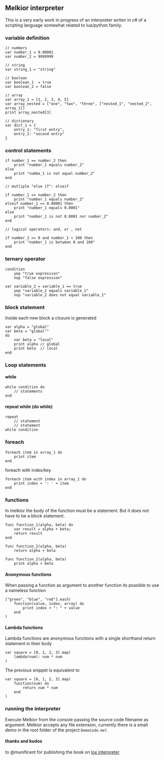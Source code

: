 
##  Melkior interpreter
This is a very early work in progress of an interpreter writen in c# of a scripting language somewhat related to lua/python family.

### variable definition
```
// numbers
var number_1 = 0.00001
var number_2 = 9999999

// string
var string_1 = "string"

// boolean
var boolean_1  = true
var boolean_2 = false

// array
var array_1 = [1, 2, 3, 4, 5]
var array_nested = ["one", "two", "three", ["nested_1", "nested_2", array_1]]
print array_nested[3]

// dictionary
var dict_1 = {
    entry_1: "first entry",
    entry_2: "second entry"
}
```
### control statements
```
if number_1 == number_2 then
    print "number_1 equals number_2"
else
    print "numbe_1 is not equal number_2"
end

// mutliple "else if": elseif

if number_1 == number_2 then
    print "number_1 equals number_2"
elseif number_1 == 0.00001 then
    print "number_1 equals 0.0001"
else
    print "number_1 is not 0.0001 nor number_2"
end

// logical operators: and, or , not

if number_1 >= 0 and number_1 < 100 then
    print "number_1 is between 0 and 100"
end
```

### ternary operator
```
condition
    yep "true expression"
    nop "false expression"

var variable_2 = variable_1 == true
    yep "variable_2 equals variable_1"
    nop "variable_2 does not equal variable_1"
```

### block statement
Inside each new block a closure is generated
```
var alpha = "global"
var beta = "global""
do
    var beta = "local"
    print alpha // global
    print beta  // local
end
```
### Loop statements

#### while
```
while condition do
    // statements
end
```
#### repeat while  (do while)
```
repeat
    // statement
    // statement
while condition
```

### foreach 
```
foreach item in array_1 do
    print item
end
```

foreach with index/key

```
foreach item with index in array_1 do
    print index + ': ' + item
end
```


 ### functions
 In melkior the body of the function must be a statement.
 But it does not have to be a block statement.

```
func function_1(alpha, beta) do
    var result = alpha + beta;
    return result
end

func function_2(alpha, beta)
    return alpha + beta

func function_2(alpha, beta)
    print alpha + beta
```

#### Anonymous functions
When passing a function as argument to another function its possible to use a nameless function
```
["green", "blue", "red"].each(
    function(value, index, array) do
        print index + ": " + value
    end
)
```

#### Lambda functions
Lambda functions are anonymous functions with a single shorthand return statement in their body

```
var square = [0, 1, 2, 3].map(
    lambda(num): num * num
)
```

The previous snippet is equivalent to

```
var square = [0, 1, 2, 3].map(
    function(num) do
        return num * num
    end
)
```

### running the interpreter

Execute Melkior from the console passing the source code filename as argument.
Melkior accepts any file extension, currently there is a small demo in the root folder of the project `DemoCode.mel`


#### thanks and kudos
to @munificent for publishing the book on [lox interpreter](http://www.craftinginterpreters.com/)
